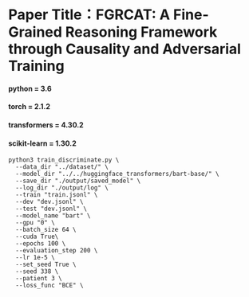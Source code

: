 # Paper Title：FGRCAT: A Fine-Grained Reasoning Framework through Causality and Adversarial Training


#### python = 3.6
#### torch = 2.1.2
#### transformers = 4.30.2
#### scikit-learn = 1.30.2





  ```shell
  python3 train_discriminate.py \
    --data_dir "../dataset/" \
    --model_dir "../../huggingface_transformers/bart-base/" \
    --save_dir "./output/saved_model" \
    --log_dir "./output/log" \
    --train "train.jsonl" \
    --dev "dev.jsonl" \
    --test "dev.jsonl" \
    --model_name "bart" \
    --gpu "0" \
    --batch_size 64 \
    --cuda True\
    --epochs 100 \
    --evaluation_step 200 \
    --lr 1e-5 \
    --set_seed True \
    --seed 338 \
    --patient 3 \
    --loss_func "BCE" \
  ```

